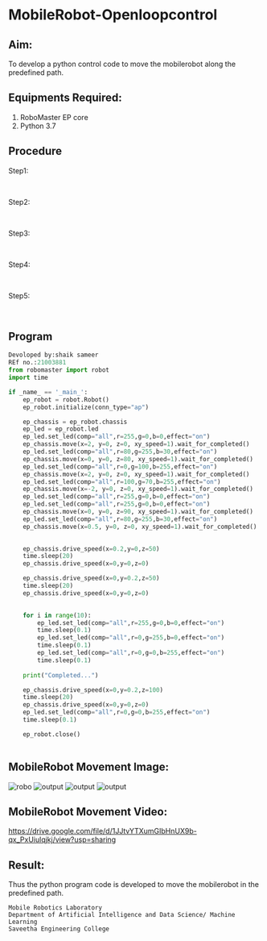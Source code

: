 # MobileRobot-Openloopcontrol
## Aim:

To develop a python control code to move the mobilerobot along the predefined path.

## Equipments Required:
1. RoboMaster EP core
2. Python 3.7

## Procedure

Step1:

<br/>

Step2:

<br/>

Step3:

<br/>

Step4:

<br/>

Step5:

<br/>

## Program
```python
Devoloped by:shaik sameer
REf no.:21003881
from robomaster import robot
import time

if _name_ == '_main_':
    ep_robot = robot.Robot()
    ep_robot.initialize(conn_type="ap")

    ep_chassis = ep_robot.chassis
    ep_led = ep_robot.led
    ep_led.set_led(comp="all",r=255,g=0,b=0,effect="on")   
    ep_chassis.move(x=2, y=0, z=0, xy_speed=1).wait_for_completed()
    ep_led.set_led(comp="all",r=80,g=255,b=30,effect="on")
    ep_chassis.move(x=0, y=0, z=80, xy_speed=1).wait_for_completed()
    ep_led.set_led(comp="all",r=0,g=100,b=255,effect="on")
    ep_chassis.move(x=2, y=0, z=0, xy_speed=1).wait_for_completed()
    ep_led.set_led(comp="all",r=100,g=70,b=255,effect="on")
    ep_chassis.move(x=-2, y=0, z=0, xy_speed=1).wait_for_completed()
    ep_led.set_led(comp="all",r=255,g=0,b=0,effect="on")  
    ep_led.set_led(comp="all",r=255,g=0,b=0,effect="on")  
    ep_chassis.move(x=0, y=0, z=90, xy_speed=1).wait_for_completed()
    ep_led.set_led(comp="all",r=80,g=255,b=30,effect="on")
    ep_chassis.move(x=0.5, y=0, z=0, xy_speed=1).wait_for_completed()
  

    ep_chassis.drive_speed(x=0.2,y=0,z=50)
    time.sleep(20)
    ep_chassis.drive_speed(x=0,y=0,z=0)

    ep_chassis.drive_speed(x=0,y=0.2,z=50)
    time.sleep(20)
    ep_chassis.drive_speed(x=0,y=0,z=0)

   
    for i in range(10):
        ep_led.set_led(comp="all",r=255,g=0,b=0,effect="on")   
        time.sleep(0.1)
        ep_led.set_led(comp="all",r=0,g=255,b=0,effect="on")
        time.sleep(0.1)
        ep_led.set_led(comp="all",r=0,g=0,b=255,effect="on")
        time.sleep(0.1)        
    
    print("Completed...")

    ep_chassis.drive_speed(x=0,y=0.2,z=100)
    time.sleep(20)
    ep_chassis.drive_speed(x=0,y=0,z=0)
    ep_led.set_led(comp="all",r=0,g=0,b=255,effect="on")
    time.sleep(0.1)

    ep_robot.close()
    
   ```
## MobileRobot Movement Image:

![robo](./img/robomaster.png)
![output](https://github.com/Shaik-sameer-AIML/mobilerobot-openloopcontrol/blob/main/s.jpeg?raw=true)
![output](https://github.com/Shaik-sameer-AIML/mobilerobot-openloopcontrol/blob/main/end.jpeg?raw=true)
![output](https://github.com/Shaik-sameer-AIML/mobilerobot-openloopcontrol/blob/main/sc.jpeg?raw=true)





## MobileRobot Movement Video:
https://drive.google.com/file/d/1JJtvYTXumGIbHnUX9b-qx_PxUiulqjkj/view?usp=sharing



## Result:
Thus the python program code is developed to move the mobilerobot in the predefined path.



```
Mobile Robotics Laboratory
Department of Artificial Intelligence and Data Science/ Machine Learning
Saveetha Engineering College
```
